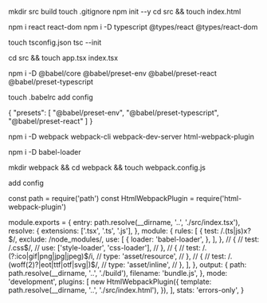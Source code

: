 mkdir src build
touch .gitignore
npm init --y
cd src && touch index.html

npm i react react-dom
npm i -D typescript @types/react @types/react-dom

touch tsconfig.json
tsc --init

cd src && touch app.tsx index.tsx

npm i -D @babel/core @babel/preset-env @babel/preset-react @babel/preset-typescript


touch .babelrc
add config

{
    "presets": [
        "@babel/preset-env",
        "@babel/preset-typescript",
        "@babel/preset-react"
    ]
}


npm i -D webpack webpack-cli webpack-dev-server html-webpack-plugin 


npm i -D babel-loader


mkdir webpack && cd webpack && touch webpack.config.js

add config

const path = require('path')
const HtmlWebpackPlugin = require('html-webpack-plugin')

module.exports = {
  entry: path.resolve(__dirname, '..', './src/index.tsx'),
  resolve: {
    extensions: ['.tsx', '.ts', '.js'],
  },
  module: {
    rules: [
      {
        test: /\.(ts|js)x?$/,
        exclude: /node_modules/,
        use: [
          {
            loader: 'babel-loader',
          },
        ],
      },
    //   {
    //     test: /\.css$/,
    //     use: ['style-loader', 'css-loader'],
    //   },
    //   {
    //     test: /\.(?:ico|gif|png|jpg|jpeg)$/i,
    //     type: 'asset/resource',
    //   },
    //   {
    //     test: /\.(woff(2)?|eot|ttf|otf|svg|)$/,
    //     type: 'asset/inline',
    //   },
    ],
  },
  output: {
    path: path.resolve(__dirname, '..', './build'),
    filename: 'bundle.js',
  },
  mode: 'development',
  plugins: [
    new HtmlWebpackPlugin({
      template: path.resolve(__dirname, '..', './src/index.html'),
    }),
  ],
  stats: 'errors-only',
}


